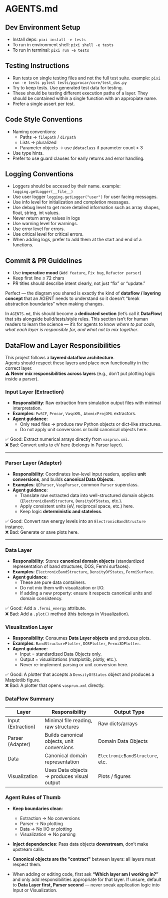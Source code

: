 # AGENTS.md
 
## Dev Environment Setup
- Install deps: `pixi install -e tests`
- To run in environment shell: `pixi shell -e tests`
- To run in terminal: `pixi run -e tests`

## Testing Instructions
- Run tests on single testing files and not the full test suite. example: `pixi run -e tests pytest tests/pyprocar/core/test_dos.py`
- Try to keep tests. Use generated test data for testing.
- These should be testing different execution paths of a layer. They should be contained within a single function with an appropiate name. 
- Prefer a single assert per test.

## Code Style Conventions

- Naming conventions:
  - Paths → `filepath` / `dirpath`
  - Lists → pluralized
  - Parameter objects → use `@dataclass` if parameter count > 3  
- Use type hints.
- Prefer to use guard clauses for early returns and error handling.

## Logging Conventions
- Loggers should be accesed by their name. example: `logging.getLogger(__file__)`
- Use user logger `logging.getLogger("user")` for user facing messages.
- Use info level for initialization and completion messages.
- Use debug level to get more detailed information such as array shapes, float, string, int values.
- Never return array values in logs
- Use warning level for warnings.
- Use error level for errors.
- Use critical level for critical errors.
- When adding logs, prefer to add them at the start and end of a functions.

## Commit & PR Guidelines

- Use **imperative mood** (`Add feature`, `Fix bug`, `Refactor parser`)  
- Keep first line ≤ 72 chars
- PR titles should describe intent clearly, not just “fix” or “update.”


Perfect — the diagram you shared is exactly the kind of **dataflow / layering concept** that an AGENT needs to understand so it doesn’t “break abstraction boundaries” when making changes.  

In `AGENTS.md`, this should become a **dedicated section** (let’s call it **DataFlow**) that sits alongside build/tests/style rules. This section isn’t for human readers to learn the science — it’s for agents to know *where to put code, what each layer is responsible for, and what not to mix together*.  

## DataFlow and Layer Responsibilities

This project follows a **layered dataflow architecture**.  
Agents should respect these layers and place new functionality in the correct layer.  
⚠️ **Never mix responsibilities across layers** (e.g., don’t put plotting logic inside a parser).


### Input Layer (Extraction)
- **Responsibility**: Raw extraction from simulation output files with minimal interpretation.  
- **Examples**: `PwSCF`, `Procar`, `VaspXML`, `AtomicProjXML` extractors.  
- **Agent guidance**:  
  - Only read files → produce raw Python objects or dict-like structures.  
  - Do not apply unit conversions or build canonical objects here.  

✅ Good: Extract numerical arrays directly from `vasprun.xml`.  
❌ Bad: Convert units to eV here (belongs in Parser layer).  

---

### Parser Layer (Adapter)
- **Responsibility**: Coordinates low-level input readers, applies **unit conversions**, and builds **canonical Data Objects**.  
- **Examples**: `QEParser`, `VaspParser`, common `Parser` superclass.  
- **Agent guidance**:  
  - Translate raw extracted data into well-structured domain objects (`ElectronicBandStructure`, `DensityOfStates`, etc.).  
  - Apply consistent units (eV, reciprocal space, etc.) here.  
  - Keep logic **deterministic and stateless**.  

✅ Good: Convert raw energy levels into an `ElectronicBandStructure` instance.  
❌ Bad: Generate or save plots here.  

---

### Data Layer
- **Responsibility**: Stores **canonical domain objects** (standardized representation of band structures, DOS, Fermi surfaces).  
- **Examples**: `ElectronicBandStructure`, `DensityOfStates`, `FermiSurface`.  
- **Agent guidance**:  
  - These are pure data containers.  
  - Do not mix them with visualization or I/O.  
  - If adding a new property: ensure it respects canonical units and domain consistency.  

✅ Good: Add a `.fermi_energy` attribute.  
❌ Bad: Add a `.plot()` method (this belongs in Visualization).  


### Visualization Layer
- **Responsibility**: Consumes **Data Layer objects** and produces plots.  
- **Examples**: `BandStructurePlotter`, `DOSPlotter`, `Fermi3DPlotter`.  
- **Agent guidance**:  
  - Input = standardized Data Objects only.  
  - Output = visualizations (matplotlib, plotly, etc.).  
  - Never re-implement parsing or unit conversion here.  

✅ Good: A plotter that accepts a `DensityOfStates` object and produces a Matplotlib figure.  
❌ Bad: A plotter that opens `vasprun.xml` directly.  

### DataFlow Summary

| Layer              | Responsibility                              | Output Type                   |
|--------------------|----------------------------------------------|-------------------------------|
| Input (Extraction) | Minimal file reading, raw structures         | Raw dicts/arrays              |
| Parser (Adapter)   | Builds canonical objects, unit conversions   | Domain Data Objects           |
| Data               | Canonical domain representation              | `ElectronicBandStructure`, etc. |
| Visualization      | Uses Data objects → produces visual output   | Plots / figures               |

### Agent Rules of Thumb
- **Keep boundaries clean**:  
  - Extraction → No conversions  
  - Parser → No plotting  
  - Data → No I/O or plotting  
  - Visualization → No parsing  
- **Inject dependencies**: Pass data objects **downstream**, don’t make upstream calls.  
- **Canonical objects are the "contract"** between layers: all layers must respect them.  

- When adding or editing code, first ask **“Which layer am I working in?”** and only add responsibilities appropriate for that layer. If unsure, default to **Data Layer first, Parser second** — never sneak application logic into Input or Visualization.  
